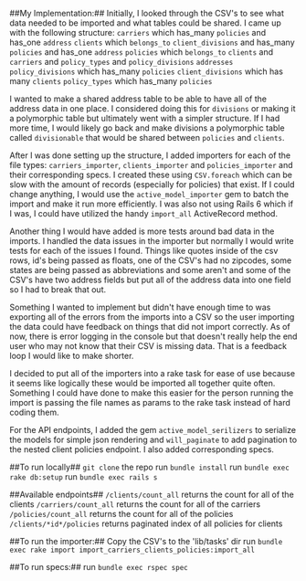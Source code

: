 ##My Implementation:##
Initially, I looked through the CSV's to see what data needed to be imported and what tables could be shared.
I came up with the following structure:
`carriers` which has_many `policies` and has_one `address`
`clients` which `belongs_to` `client_divisions` and has_many `policies` and has_one `address`
`policies` which `belongs_to` `clients` and `carriers` and `policy_types` and `policy_divisions`
`addresses`
`policy_divisions` which has_many `policies`
`client_divisions` which has many `clients`
`policy_types` which has_many `policies`

I wanted to make a shared address table to be able to have all of the address data in one place. I considered doing this for `divisions` or making it a polymorphic table but ultimately went with a simpler structure. If I had more time, I would likely go back and make divisions a polymorphic table called `divisionable` that would be shared between `policies` and `clients`.

After I was done setting up the structure, I added importers for each of the file types: `carriers_importer`, `clients_importer` and `policies_importer` and their corresponding specs. I created these using `CSV.foreach` which can be slow with the amount of records (especially for policies) that exist. If I could change anything, I would use the `active_model_importer` gem to batch the import and make it run more efficiently. I was also not using Rails 6 which if I was, I could have utilized the handy `import_all` ActiveRecord method.

Another thing I would have added is more tests around bad data in the imports. I handled the data issues in the importer but normally I would write tests for each of the issues I found. Things like quotes inside of the csv rows, id's being passed as floats, one of the CSV's had no zipcodes, some states are being passed as abbreviations and some aren't and some of the CSV's have two address fields but put all of the address data into one field so I had to break that out. 

Something I wanted to implement but didn't have enough time to was exporting all of the errors from the imports into a CSV so the user importing the data could have feedback on things that did not import correctly. As of now, there is error logging in the console but that doesn't really help the end user who may not know that their CSV is missing data. That is a feedback loop I would like to make shorter.

I decided to put all of the importers into a rake task for ease of use because it seems like logically these would be imported all together quite often. Something I could have done to make this easier for the person running the import is passing the file names as params to the rake task instead of hard coding them.

For the API endpoints, I added the gem `active_model_serilizers` to serialize the models for simple json rendering and `will_paginate` to add pagination to the nested client policies endpoint. I also added corresponding specs.

##To run locally##
`git clone` the repo
run `bundle install`
run `bundle exec rake db:setup`
run `bundle exec rails s`

##Available endpoints##
`/clients/count_all` returns the count for all of the clients
`/carriers/count_all` returns the count for all of the carriers
`/policies/count_all` returns the count for all of the policies
`/clients/*id*/policies` returns paginated index of all policies for clients

##To run the importer:##
Copy the CSV's to the 'lib/tasks' dir
run `bundle exec rake import import_carriers_clients_policies:import_all`

##To run specs:##
run `bundle exec rspec spec`

